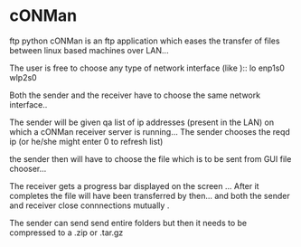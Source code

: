 # cONMan
ftp python
cONMan is an ftp application which eases the transfer of files between linux based machines over LAN...

The user is free to choose any type of network interface (like )::
lo
enp1s0 
wlp2s0

Both the sender and the receiver have to choose the same network interface..

The sender will be given qa list of ip addresses (present in the LAN) on which a cONMan receiver server is running... The sender chooses the reqd ip (or he/she might enter 0 to refresh list)

the sender then will have to choose the file which is to be sent from GUI file chooser...

The receiver gets a progress bar displayed on the screen ... After it completes the file will have been transferred by then... and both the sender and receiver close connnections mutually .

The sender can send send entire folders but then it needs to be compressed to a .zip or .tar.gz



